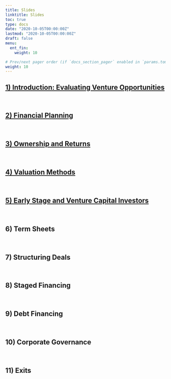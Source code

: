 ```yaml
---
title: Slides
linktitle: Slides
toc: true
type: docs
date: "2020-10-05T00:00:00Z"
lastmod: "2020-10-05T00:00:00Z"
draft: false
menu:
  ent_fin:
    weight: 10

# Prev/next pager order (if `docs_section_pager` enabled in `params.toml`)
weight: 10
--- 
```




## [1) Introduction: Evaluating Venture Opportunities](https://www.dropbox.com/s/z0lwsyl6qzmobpg/Ent_Fin_WS21_Intro.pdf?dl=0)


<br/>

## [2) Financial Planning](https://www.dropbox.com/s/iaxj81tic3s2636/Ent_Fin_WS21_FinPlan.pdf?dl=0)


<br/>

## [3) Ownership and Returns](https://www.dropbox.com/s/z9ypbazz3oqcglw/Ent_Fin_WS21_Ownership%26Returns.pdf?dl=0)


<br/>

## [4) Valuation Methods](https://www.dropbox.com/s/d60hdpfv0wrkctl/Ent_Fin_WS21_ValuationMethods.pdf?dl=0)


<br/>


## [5) Early Stage and Venture Capital Investors](https://www.dropbox.com/s/xf64eddmrjz5yft/Ent_Fin_WS21_Early_Stage_Investors.pdf?dl=0)


<br/>

## 6) Term Sheets



<br/>

## 7) Structuring Deals



<br/>

## 8) Staged Financing



<br/>

## 9) Debt Financing


<br/>

## 10) Corporate Governance


<br/>

## 11) Exits



<br/>
